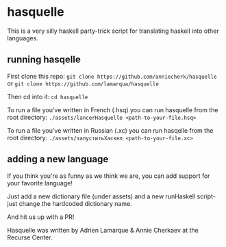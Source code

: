# hasquelle

This is a very silly haskell party-trick script for translating haskell into other languages.

## running hasqelle

First clone this repo:
```git clone https://github.com/anniecherk/hasquelle```
or
```git clone https://github.com/lamarqua/hasquelle```

Then cd into it:
```cd hasquelle```

To run a file you've written in French (.hsq) you can run hasquelle from the root directory:
```./assets/lancerHasquelle <path-to-your-file.hsq>```

To run a file you've written in Russian (.xc) you can run hasqelle from the root directory:
```./assets/запуститьХаскел <path-to-your-file.xc>```

## adding a new language

If you think you're as funny as we think we are, you can add support for your favorite language!

Just add a new dictionary file (under assets) and a new runHaskell script- just change the hardcoded dictionary name.

And hit us up with a PR!




Hasquelle was written by Adrien Lamarque & Annie Cherkaev at the Recurse Center.
